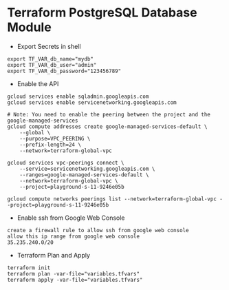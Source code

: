 # Terraform PostgreSQL Database Module

- Export Secrets in shell
```shell
export TF_VAR_db_name="mydb"
export TF_VAR_db_user="admin"
export TF_VAR_db_password="123456789"
```
- Enable the API
```shell
gcloud services enable sqladmin.googleapis.com
gcloud services enable servicenetworking.googleapis.com

# Note: You need to enable the peering between the project and the google-managed-services
gcloud compute addresses create google-managed-services-default \
    --global \
    --purpose=VPC_PEERING \
    --prefix-length=24 \
    --network=terraform-global-vpc

gcloud services vpc-peerings connect \
    --service=servicenetworking.googleapis.com \
    --ranges=google-managed-services-default \
    --network=terraform-global-vpc \
    --project=playground-s-11-9246e05b
    
gcloud compute networks peerings list --network=terraform-global-vpc --project=playground-s-11-9246e05b
```

- Enable ssh from Google Web Console
```shell
create a firewall rule to allow ssh from google web console
allow this ip range from google web console
35.235.240.0/20
```

- Terraform Plan and Apply
```shell
terraform init
terraform plan -var-file="variables.tfvars"
terraform apply -var-file="variables.tfvars"
```